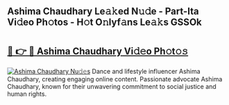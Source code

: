 ## Ashima Chaudhary Le𝚊𝚔ed N𝚞𝚍e - Part-Ita Vi𝚍eo Ph𝚘tos - H𝚘t O𝚗lyf𝚊ns Le𝚊𝚔s GSSOk

# <h2><a href="http://hf1oqt.feru.top/?c=Ashima+Chaudhary">🔗 👉 🔴 Ashima Chaudhary Vi𝚍𝚎o Ph𝚘t𝚘𝚜</a></h2>

[![Ashima Chaudhary Nu𝚍𝚎s](https://i.imgur.com/0TWrTi3.gif)](http://hf1oqt.feru.top/?c=Ashima+Chaudhary)
Dance and lifestyle influencer Ashima Chaudhary, creating engaging online content. Passionate advocate Ashima Chaudhary, known for their unwavering commitment to social justice and human rights. 
